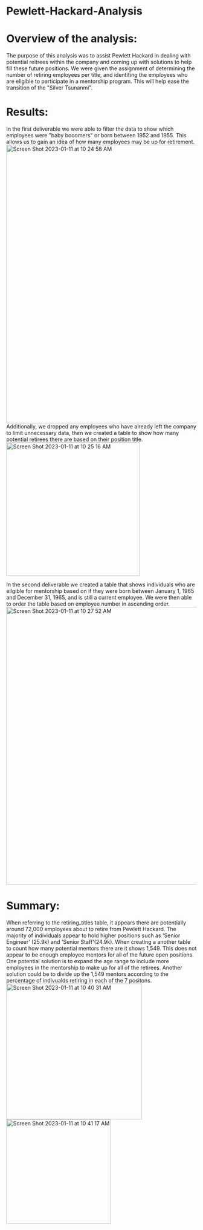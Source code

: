 # Pewlett-Hackard-Analysis
# Overview of the analysis:
The purpose of this analysis was to assist Pewlett Hackard in dealing with potential reitrees within the company and coming up with solutions to help fill these future positions. We were given the assignment of determining the number of retiring employees per title, and identifing the employees who are eligible to participate in a mentorship program. This will help ease the transition of the "Silver Tsunanmi".
# Results:
In the first deliverable we were able to filter the data to show which employees were "baby booomers" or born between 1952 and 1955. This allows us to gain an idea of how many employees may be up for retirement.
<img width="736" alt="Screen Shot 2023-01-11 at 10 24 58 AM" src="https://user-images.githubusercontent.com/117120227/211887595-58088397-8d8c-4f23-85ee-d58e342cd8c6.png">
Additionally, we dropped any employees who have already left the company to limit unnecessary data, then we created a table to show how many potential retirees there are based on their position title.
<img width="353" alt="Screen Shot 2023-01-11 at 10 25 16 AM" src="https://user-images.githubusercontent.com/117120227/211887642-94fac625-477b-405c-b86a-1f4459bff92f.png">

In the second deliverable we created a table that shows individuals who are eilgible for mentorship based on if they were born between January 1, 1965 and December 31, 1965, and is still a current employee. We were then able to order the table based on employee number in ascending order. 
<img width="734" alt="Screen Shot 2023-01-11 at 10 27 52 AM" src="https://user-images.githubusercontent.com/117120227/211888176-101b99f7-8238-408f-bac2-3a80904fe9d5.png">
# Summary:
When referring to the retiring_titles table, it appears there are potentially around 72,000 employees about to retire from Pewlett Hackard. The majority of individuals appear to hold higher positions such as 'Senior Engineer' (25.9k) and 'Senior Staff'(24.9k). When creating a another table to count how many potential mentors there are it shows 1,549. This does not appear to be enough employee mentors for all of the future open positions. One potential solution is to expand the age range to include more employees in the mentorship to make up for all of the retirees. Another solution could be to divide up the 1,549 mentors according to the percentage of indivualds retiring in each of the 7 positons.
<img width="359" alt="Screen Shot 2023-01-11 at 10 40 31 AM" src="https://user-images.githubusercontent.com/117120227/211890780-23b4aad0-dfe4-416a-948f-ad7a3f5c57f4.png">
<img width="276" alt="Screen Shot 2023-01-11 at 10 41 17 AM" src="https://user-images.githubusercontent.com/117120227/211890944-6892e72f-ac4a-4dcf-8433-0f0f5d1f2d23.png">



